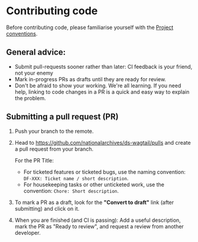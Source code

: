 # Contributing code

Before contributing code, please familiarise yourself with the [Project conventions](/developer-guide/project-conventions.md).

## General advice:

- Submit pull-requests sooner rather than later: CI feedback is your friend, not your enemy
- Mark in-progress PRs as drafts until they are ready for review.
- Don't be afraid to show your working. We're all learning. If you need help, linking to code changes in a PR is a quick and easy way to explain the problem.

## Submitting a pull request (PR)

1. Push your branch to the remote.
2. Head to https://github.com/nationalarchives/ds-wagtail/pulls and create a pull request from your branch.

    For the PR Title:
    - For ticketed features or ticketed bugs, use the naming convention: `DF-XXX: Ticket name / short description`.
    - For housekeeping tasks or other unticketed work, use the convention: `Chore: Short description`.
3. To mark a PR as a draft, look for the **"Convert to draft"** link (after submitting) and click on it.
4. When you are finished (and CI is passing): Add a useful description, mark the PR as "Ready to review", and request a review from another developer.
